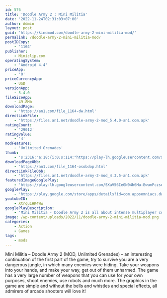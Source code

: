 ```yaml
---
id: 576
title: 'Doodle Army 2 : Mini Militia'
date: '2022-11-24T02:31:03+07:00'
author: Admin
layout: post
guid: 'https://kindmod.com/doodle-army-2-mini-militia-mod/'
permalink: /doodle-army-2-mini-militia-mod/
postIDCopy:
    - '1164'
publisher:
    - Miniclip.com
operatingSystem:
    - 'Android 4.4'
priceApp:
    - '0'
priceCurrencyApp:
    - USD
versionApp:
    - 5.4.0
fileSizeApp:
    - 49.8Mb
downloadPage:
    - 'https://an1.com/file_1164-dw.html'
directLinkFile:
    - 'https://files.an1.net/doodle-army-2-mod_5.4.0-an1.com.apk'
ratingCount:
    - '29012'
ratingValue:
    - '4'
modFeatures:
    - 'Unlimited Grenades'
thumb:
    - 's:2316:"a:18:{i:0;s:114:"https://play-lh.googleusercontent.com/X5LJt0RIA_z2CYKPyUpNv-iZEoMB8HIAl2tjzfLZdlSi-l0Rvty4pY-Duv2z-qYWpQ=w526-h296";i:1;s:115:"https://play-lh.googleusercontent.com/n2aR7MgCaYGOBVurSEx_hFG0uU_Sl-pVC_bi0FjUaT6I_80Jnh4P4fE96MmRzzPEGWE=w526-h296";i:2;s:114:"https://play-lh.googleusercontent.com/_rLIuZdx7n-VaiQwlXvTzUX7dnqfNyxO7Iu8tae4hAZI8y1MOFChn48KyVd_wkqW9Q=w526-h296";i:3;s:114:"https://play-lh.googleusercontent.com/0nY63xJ0Pvl4H2mN1rqxrPmv5uXlz6DmPRI5zbGO94AvI7Ih36MKvz7wAi3UMG6uNQ=w526-h296";i:4;s:115:"https://play-lh.googleusercontent.com/o9FCG1AJu_3Cbse9sdlfgWqGViM2KxZPRjvtmnS6iooltpeZgvSmY6H3th0gRXyxu6c=w526-h296";i:5;s:115:"https://play-lh.googleusercontent.com/5h660BrQuxrTcMj-VpwRs_Nfb690_ZmdVGqCeEKITUTidxy-AlAk4BFRcXCLT19ybvY=w526-h296";i:6;s:116:"https://play-lh.googleusercontent.com/TNfTRqJT6z8d30L5HDRWWgimze2Iy5nIIHSZkT4FR6hq4VjLffDZhYUk4oZYsG-BtWpR=w526-h296";i:7;s:115:"https://play-lh.googleusercontent.com/8uBvC5Kb3ls33Q5QrS56AvOUMce9-NLxPtbZxFJshVdGbCoTVdan565FhecdLvKWxeQ=w526-h296";i:8;s:115:"https://play-lh.googleusercontent.com/2l0-utafTFBHiUOtbbgk5qRbvN_T62UkNNcmyrfzo_mckz5PqJr3LMLRko2vVpVoyNc=w526-h296";i:9;s:116:"https://play-lh.googleusercontent.com/bwU5PN9_fONQ-ujZuKnz4uSa2pvL0pfeLJwQZCRV0Yx_lEz00w-IF6qQvXWdWhFdqQ1c=w526-h296";i:10;s:114:"https://play-lh.googleusercontent.com/9T5aC1Yejo_HqcRx1eIAUYCCk1EoXz7gRUOIuNEg8a1slbagQZ3WGIPHqzDIlnY81Q=w526-h296";i:11;s:114:"https://play-lh.googleusercontent.com/dgfI3y83bB4mlFbUuaMl9kggCgUdy-_DdUEZIMzAX3xFIsKKbUVkLkY5AiD3lPUmrQ=w526-h296";i:12;s:115:"https://play-lh.googleusercontent.com/JjRAUvBk4U5bCdhjSW6ZXijxO2utgx97PFMVQ0OQ2DuUnX4Aw-E6UfvleYClULzZ4y4=w526-h296";i:13;s:115:"https://play-lh.googleusercontent.com/qVyH_PNOYlzxJkDv5Vm3tj9YorVzVSlXevprZeAQsh73-HroEVG2d02fdZCEl_waKyA=w526-h296";i:14;s:114:"https://play-lh.googleusercontent.com/6e31cd7L2O8bVefOnsi7qfgmTI3QESXo1zuP4ki2d6Fs-aelhTE_bLlj9sZEM8RpbA=w526-h296";i:15;s:115:"https://play-lh.googleusercontent.com/vPMf9VW9ijHIFVG54xZ--oG76oioWT81VbCn-uzduyAxz6vgt1RP9gf_-1oWc5_3rzg=w526-h296";i:16;s:115:"https://play-lh.googleusercontent.com/PzI8NTMWhMOg1hbT30cg4w4bzt7i13TTW6XBw80xxCihX5pP2q2-CsFfFoBsCFADJBY=w526-h296";i:17;s:116:"https://play-lh.googleusercontent.com/CQe-QgAhJQ3N5Hmdbt7hkA5VzLq9xeCgZx772m8laX0VhwzlmCuPOxraotwVAc8GsxkJ=w526-h296";}";'
downloadPageObb:
    - 'https://an1.com/file_1164-osobdop.html'
directLinkFileObb:
    - 'https://files.an1.net/doodle-army-2-mod_4.3.5-an1.com.apk'
featuredImageGooglePlay:
    - 'https://play-lh.googleusercontent.com/SXaV56IeGN04h6Mu-BwumPczseKuqTKOaV9zI6360ycaA4aS18F9BqSuIoldrxyjvZ4'
googlePlay:
    - 'https://play.google.com/store/apps/details?id=com.appsomniacs.da2'
youtubeID:
    - Xtrqu1HK4Ww
googlePlayDescription:
    - 'Mini Militia - Doodle Army 2 is all about intense multiplayer combat!. Battle with up to 6 players online in this 2D fun cartoon themed cross between Soldat and Halo, inspired on the original stickman shooter Doodle Army.. Online multiplayer with up to 6 players'
image: /wp-content/uploads/2022/11/doodle-army-2-mini-militia-mod.png
categories:
    - Action
    - Games
tags:
    - mods
---
```


Mini Militia – Doodle Army 2 (MOD, Unlimited Grenades) – an interesting continuation of the first part of the game, try to survive you are a very dangerous jungle, in which many enemies were hiding. Take your weapons into your hands, and make your way, get out of them unharmed. The game has a very large number of weapons that you can use for your own purposes, shoot enemies, use robots and much more. The graphics in the game are simple and without the bells and whistles and special effects, all admirers of arcade shooters will love it!